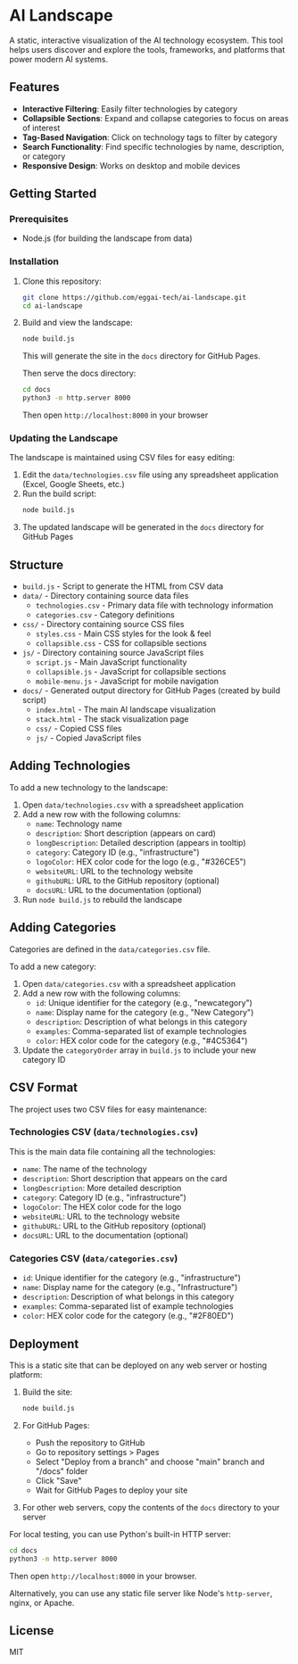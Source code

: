 # AI Landscape

A static, interactive visualization of the AI technology ecosystem. This tool helps users discover and explore the tools, frameworks, and platforms that power modern AI systems.

## Features

- **Interactive Filtering**: Easily filter technologies by category
- **Collapsible Sections**: Expand and collapse categories to focus on areas of interest
- **Tag-Based Navigation**: Click on technology tags to filter by category
- **Search Functionality**: Find specific technologies by name, description, or category
- **Responsive Design**: Works on desktop and mobile devices

## Getting Started

### Prerequisites

- Node.js (for building the landscape from data)

### Installation

1. Clone this repository:
   ```bash
   git clone https://github.com/eggai-tech/ai-landscape.git
   cd ai-landscape
   ```

2. Build and view the landscape:
   ```bash
   node build.js
   ```
   
   This will generate the site in the `docs` directory for GitHub Pages.
   
   Then serve the docs directory:
   ```bash
   cd docs
   python3 -m http.server 8000
   ```
   Then open `http://localhost:8000` in your browser

### Updating the Landscape

The landscape is maintained using CSV files for easy editing:

1. Edit the `data/technologies.csv` file using any spreadsheet application (Excel, Google Sheets, etc.)
2. Run the build script:
   ```bash
   node build.js
   ```
3. The updated landscape will be generated in the `docs` directory for GitHub Pages

## Structure

- `build.js` - Script to generate the HTML from CSV data
- `data/` - Directory containing source data files
  - `technologies.csv` - Primary data file with technology information
  - `categories.csv` - Category definitions
- `css/` - Directory containing source CSS files
  - `styles.css` - Main CSS styles for the look & feel
  - `collapsible.css` - CSS for collapsible sections
- `js/` - Directory containing source JavaScript files
  - `script.js` - Main JavaScript functionality
  - `collapsible.js` - JavaScript for collapsible sections
  - `mobile-menu.js` - JavaScript for mobile navigation
- `docs/` - Generated output directory for GitHub Pages (created by build script)
  - `index.html` - The main AI landscape visualization
  - `stack.html` - The stack visualization page
  - `css/` - Copied CSS files
  - `js/` - Copied JavaScript files

## Adding Technologies

To add a new technology to the landscape:

1. Open `data/technologies.csv` with a spreadsheet application
2. Add a new row with the following columns:
   - `name`: Technology name
   - `description`: Short description (appears on card)
   - `longDescription`: Detailed description (appears in tooltip)
   - `category`: Category ID (e.g., "infrastructure")
   - `logoColor`: HEX color code for the logo (e.g., "#326CE5")
   - `websiteURL`: URL to the technology website
   - `githubURL`: URL to the GitHub repository (optional)
   - `docsURL`: URL to the documentation (optional)
3. Run `node build.js` to rebuild the landscape

## Adding Categories

Categories are defined in the `data/categories.csv` file.

To add a new category:

1. Open `data/categories.csv` with a spreadsheet application
2. Add a new row with the following columns:
   - `id`: Unique identifier for the category (e.g., "newcategory")
   - `name`: Display name for the category (e.g., "New Category")
   - `description`: Description of what belongs in this category
   - `examples`: Comma-separated list of example technologies
   - `color`: HEX color code for the category (e.g., "#4C5364")
3. Update the `categoryOrder` array in `build.js` to include your new category ID

## CSV Format

The project uses two CSV files for easy maintenance:

### Technologies CSV (`data/technologies.csv`)
This is the main data file containing all the technologies:
- `name`: The name of the technology
- `description`: Short description that appears on the card
- `longDescription`: More detailed description
- `category`: Category ID (e.g., "infrastructure")
- `logoColor`: The HEX color code for the logo
- `websiteURL`: URL to the technology website
- `githubURL`: URL to the GitHub repository (optional)
- `docsURL`: URL to the documentation (optional)

### Categories CSV (`data/categories.csv`)
- `id`: Unique identifier for the category (e.g., "infrastructure")
- `name`: Display name for the category (e.g., "Infrastructure") 
- `description`: Description of what belongs in this category
- `examples`: Comma-separated list of example technologies
- `color`: HEX color code for the category (e.g., "#2F80ED")

## Deployment

This is a static site that can be deployed on any web server or hosting platform:

1. Build the site:
   ```bash
   node build.js
   ```

2. For GitHub Pages:
   - Push the repository to GitHub
   - Go to repository settings > Pages
   - Select "Deploy from a branch" and choose "main" branch and "/docs" folder
   - Click "Save"
   - Wait for GitHub Pages to deploy your site

3. For other web servers, copy the contents of the `docs` directory to your server

For local testing, you can use Python's built-in HTTP server:
```bash
cd docs
python3 -m http.server 8000
```
Then open `http://localhost:8000` in your browser.

Alternatively, you can use any static file server like Node's `http-server`, nginx, or Apache.

## License

MIT